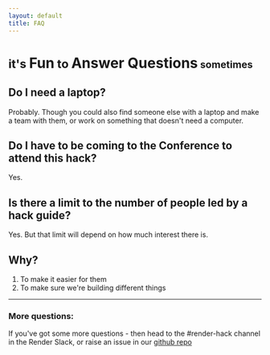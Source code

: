 ```yaml
---
layout: default
title: FAQ
---
```


# <small>it's </small>Fun<small> to </small>Answer Questions<small><small> sometimes</small></small>

## Do I need a laptop?

Probably.  Though you could also find someone else with a laptop and make a team with them, or work on something that doesn't need a computer.

## Do I have to be coming to the Conference to attend this hack?

Yes.

## Is there a limit to the number of people led by a hack guide?

Yes. But that limit will depend on how much interest there is.

## Why?

1. To make it easier for them
2. To make sure we're building different things

---

### More questions:

If you've got some more questions - then head to the #render-hack channel in the Render Slack, or raise an issue in our [github repo](https://github.com/jsoxford/hack/issues/new?labels=question)
